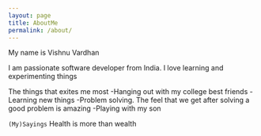 ```yaml
---
layout: page
title: AboutMe
permalink: /about/
---
```

My name is Vishnu Vardhan

I am passionate software developer from India. I love learning and experimenting things

The things that exites me most
-Hanging out with my college best friends
-Learning new things
-Problem solving. The feel that we get after solving a good problem is amazing
-Playing with my son


`(My)Sayings`
Health is more than wealth

